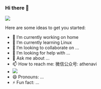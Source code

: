 ### Hi there 👋

![](https://github-readme-stats.vercel.app/api?username=Athenavi)

Here are some ideas to get you started:

- 🔭 I’m currently working on home
- 🌱 I’m currently learning Linux
- 👯 I’m looking to collaborate on ...
- 🤔 I’m looking for help with ...
- 💬 Ask me about ...
- 📫 How to reach me: 微信公众号: athenavi
- ![](http://tangzy.love/index.php/s/CnEJ4ZYBgBBd8wN/preview)
- 😄 Pronouns: ...
- ⚡ Fun fact: ...


